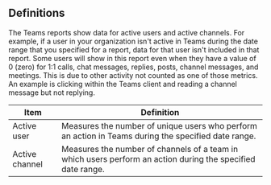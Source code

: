 ## Definitions

The Teams reports show data for active users and active channels. For example, if a user in your organization isn't active in Teams during the date range that you specified for a report, data for that user isn't included in that report.  Some users will show in this report even when they have a value of 0 (zero) for 1:1 calls, chat messages, replies, posts, channel messages, and meetings. This is due to other activity not counted as one of those metrics. An example is clicking within the Teams client and reading a channel message but not replying. 

|Item  |Definition  |
|---------|---------|
|Active user     |Measures the number of unique users who perform an action in Teams during the specified date range.    |
|Active channel    |Measures the number of channels of a team in which users perform an action during the specified date range.           |
